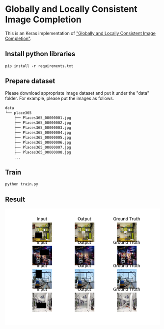 # Globally and Locally Consistent Image Completion

This is an Keras implementation of ["Globally and Locally Consistent Image Completion"](http://hi.cs.waseda.ac.jp/%7Eiizuka/projects/completion/data/completion_sig2017.pdf).

## Install python libraries

```
pip install -r requirements.txt
```

## Prepare dataset

Please download appropriate image dataset and put it under the "data" folder.
For example, please put the images as follows.

```
data
└── place365
    ├── Places365_00000001.jpg
    ├── Places365_00000002.jpg
    ├── Places365_00000003.jpg
    ├── Places365_00000004.jpg
    ├── Places365_00000005.jpg
    ├── Places365_00000006.jpg
    ├── Places365_00000007.jpg
    ├── Places365_00000008.jpg
    ...
```

## Train

```
python train.py
```

## Result

![result](output/result.png)
